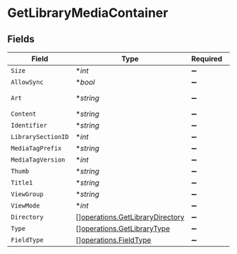 # GetLibraryMediaContainer


## Fields

| Field                                                                              | Type                                                                               | Required                                                                           | Description                                                                        | Example                                                                            |
| ---------------------------------------------------------------------------------- | ---------------------------------------------------------------------------------- | ---------------------------------------------------------------------------------- | ---------------------------------------------------------------------------------- | ---------------------------------------------------------------------------------- |
| `Size`                                                                             | **int*                                                                             | :heavy_minus_sign:                                                                 | N/A                                                                                | 29                                                                                 |
| `AllowSync`                                                                        | **bool*                                                                            | :heavy_minus_sign:                                                                 | N/A                                                                                | false                                                                              |
| `Art`                                                                              | **string*                                                                          | :heavy_minus_sign:                                                                 | N/A                                                                                | /:/resources/movie-fanart.jpg                                                      |
| `Content`                                                                          | **string*                                                                          | :heavy_minus_sign:                                                                 | N/A                                                                                | secondary                                                                          |
| `Identifier`                                                                       | **string*                                                                          | :heavy_minus_sign:                                                                 | N/A                                                                                | com.plexapp.plugins.library                                                        |
| `LibrarySectionID`                                                                 | **int*                                                                             | :heavy_minus_sign:                                                                 | N/A                                                                                | 1                                                                                  |
| `MediaTagPrefix`                                                                   | **string*                                                                          | :heavy_minus_sign:                                                                 | N/A                                                                                | /system/bundle/media/flags/                                                        |
| `MediaTagVersion`                                                                  | **int*                                                                             | :heavy_minus_sign:                                                                 | N/A                                                                                | 1701731894                                                                         |
| `Thumb`                                                                            | **string*                                                                          | :heavy_minus_sign:                                                                 | N/A                                                                                | /:/resources/movie.png                                                             |
| `Title1`                                                                           | **string*                                                                          | :heavy_minus_sign:                                                                 | N/A                                                                                | Movies                                                                             |
| `ViewGroup`                                                                        | **string*                                                                          | :heavy_minus_sign:                                                                 | N/A                                                                                | secondary                                                                          |
| `ViewMode`                                                                         | **int*                                                                             | :heavy_minus_sign:                                                                 | N/A                                                                                | 65592                                                                              |
| `Directory`                                                                        | [][operations.GetLibraryDirectory](../../models/operations/getlibrarydirectory.md) | :heavy_minus_sign:                                                                 | N/A                                                                                |                                                                                    |
| `Type`                                                                             | [][operations.GetLibraryType](../../models/operations/getlibrarytype.md)           | :heavy_minus_sign:                                                                 | N/A                                                                                |                                                                                    |
| `FieldType`                                                                        | [][operations.FieldType](../../models/operations/fieldtype.md)                     | :heavy_minus_sign:                                                                 | N/A                                                                                |                                                                                    |